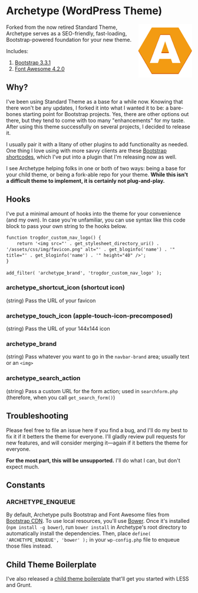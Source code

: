 # Archetype (WordPress Theme)

<img align="right" src="./assets/touch-icon.png" title="Archetype WordPress Theme" alt="Archetype WordPress Theme" /> Forked from the now retired Standard Theme, Archetype serves as a SEO-friendly, fast-loading, Bootstrap-powered foundation for your new theme.

Includes:

1. [Bootstrap 3.3.1](http://getbootstrap.com/)
1. [Font Awesome 4.2.0](http://fortawesome.github.io/Font-Awesome/)

## Why? ##

I've been using Standard Theme as a base for a while now. Knowing that there won't be any updates, I forked it into what I wanted it to be: a bare-bones starting point for Bootstrap projects. Yes, there are other options out there, but they tend to come with too many "enhancements" for my taste. After using this theme successfully on several projects, I decided to release it.

I usually pair it with a litany of other plugins to add functionality as needed. One thing I love using with more savvy clients are these [Bootstrap shortcodes](https://github.com/logoscreative/bs-wp-shortcodes), which I've put into a plugin that I'm releasing now as well.

I see Archetype helping folks in one or both of two ways: being a base for your child theme, or being a fork-able repo for your theme. **While this isn't a difficult theme to implement, it is certainly not plug-and-play.**

## Hooks ##

I've put a minimal amount of hooks into the theme for your convenience (and my own). In case you're unfamiliar, you can use syntax like this code block to pass your own string to the hooks below.

```
function trogdor_custom_nav_logo() {
	return '<img src="' . get_stylesheet_directory_uri() . '/assets/css/img/favicon.png" alt="' . get_bloginfo('name') . '" title="' . get_bloginfo('name') . '" height="40" />';
}

add_filter( 'archetype_brand', 'trogdor_custom_nav_logo' );
```

### archetype_shortcut_icon (shortcut icon) ###

(string) Pass the URL of your favicon

### archetype_touch_icon (apple-touch-icon-precomposed) ###

(string) Pass the URL of your 144x144 icon

### archetype_brand ###

(string) Pass whatever you want to go in the `navbar-brand` area; usually text or an `<img>`

### archetype_search_action ###

(string) Pass a custom URL for the form action; used in `searchform.php` (therefore, when you call `get_search_form()`)

## Troubleshooting ##

Please feel free to file an issue here if you find a bug, and I'll do my best to fix it if it betters the theme for everyone. I'll gladly review pull requests for new features, and will consider merging it—again if it betters the theme for everyone.

**For the most part, this will be unsupported.** I'll do what I can, but don't expect much.

## Constants ##

### ARCHETYPE_ENQUEUE ###

By default, Archetype pulls Bootstrap and Font Awesome files from [Bootstrap CDN](http://www.bootstrapcdn.com/). To use local resources, you'll use [Bower](http://bower.io/). Once it's installed (`npm install -g bower`), run `bower install` in Archetype's root directory to automatically install the dependencies. Then, place `define( 'ARCHETYPE_ENQUEUE', 'bower' );` in your `wp-config.php` file to enqueue those files instead.

## Child Theme Boilerplate ##

I've also released a [child theme boilerplate](https://github.com/logoscreative/archetype-child) that'll get you started with LESS and Grunt.
